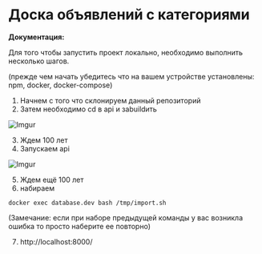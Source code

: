 # Доска объявлений с категориями

**Документация:**

Для того чтобы запустить проект локально, необходимо выполнить несколько шагов.

(прежде чем начать убедитесь что на вашем устройстве установлены: npm, docker, docker-compose) 
1) Начнем с того что склонируем данный репозиторий
2) Затем необходимо cd в api и заbuildить

![Imgur](http://i.imgur.com/OF6QaHm.png)

3) Ждем 100 лет
4) Запускаем api

![Imgur](http://i.imgur.com/srThnYG.png)

5) Ждем ещё 100 лет
6) набираем 
```
docker exec database.dev bash /tmp/import.sh
```
(Замечание: если при наборе предыдущей команды у вас возникла ошибка то просто наберите ее повторно)

7) http://localhost:8000/
